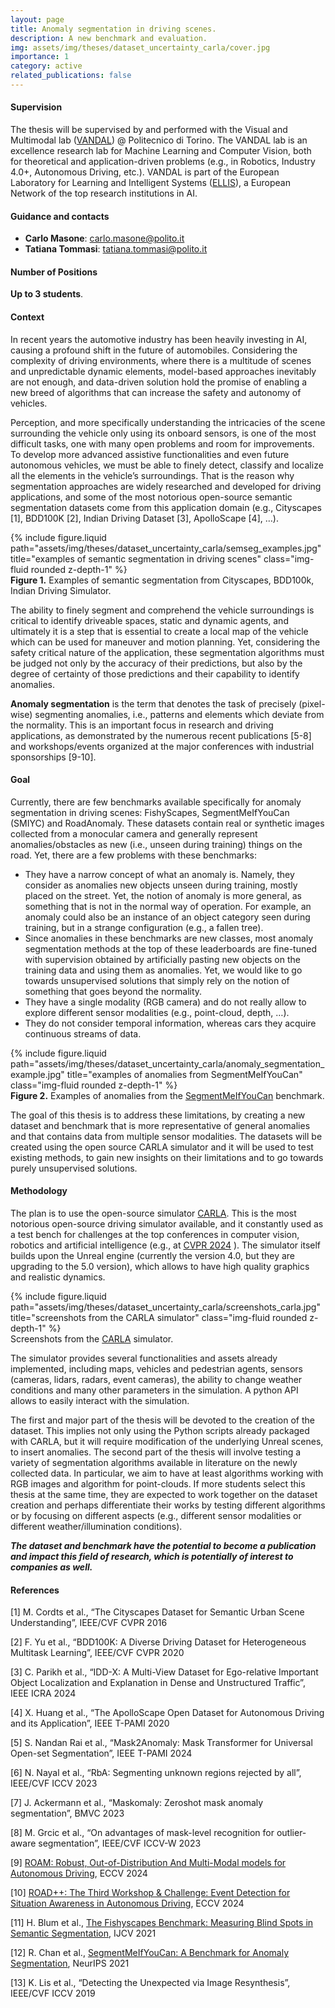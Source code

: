 ```yaml
---
layout: page
title: Anomaly segmentation in driving scenes.
description: A new benchmark and evaluation.
img: assets/img/theses/dataset_uncertainty_carla/cover.jpg
importance: 1
category: active
related_publications: false
---
```


#### Supervision
The thesis will be supervised by and performed with the Visual and Multimodal lab ([VANDAL](https://vandal.polito.it/)) @ Politecnico di Torino. The VANDAL lab is an excellence research lab for Machine Learning and Computer Vision, both for theoretical and application-driven problems (e.g., in Robotics, Industry 4.0+, Autonomous Driving, etc.). VANDAL is part of the European Laboratory for Learning and Intelligent Systems ([ELLIS](https://ellis.eu/)), a European Network of the top research institutions in AI.

#### Guidance and contacts
* **Carlo Masone**: carlo.masone@polito.it  
* **Tatiana Tommasi**: tatiana.tommasi@polito.it

#### Number of Positions
**Up to 3 students**.

#### Context
In recent years the automotive industry has been heavily investing in AI, causing a profound shift in the future of automobiles. Considering the complexity of driving environments, where there is a multitude of scenes and unpredictable dynamic elements, model-based approaches inevitably are not enough, and data-driven solution hold the promise of enabling a new breed of algorithms that can increase the safety and autonomy of vehicles.

Perception, and more specifically understanding the intricacies of the scene surrounding the vehicle only using its onboard sensors, is one of the most difficult tasks, one with many open problems and room for improvements. To develop more advanced assistive functionalities and even future autonomous vehicles, we must be able to finely detect, classify and localize all the elements in the vehicle’s surroundings. That is the reason why segmentation approaches are widely researched and developed for driving applications, and some of the most notorious open-source semantic segmentation datasets come from this application domain (e.g., Cityscapes [1], BDD100K [2], Indian Driving Dataset [3], ApolloScape [4], …).

<div class="row">
    <div class="col-sm mt-3 mt-md-0">
        {% include figure.liquid path="assets/img/theses/dataset_uncertainty_carla/semseg_examples.jpg" title="examples of semantic segmentation in driving scenes" class="img-fluid rounded z-depth-1" %}
    </div>
</div>
<div class="caption">
    <b>Figure 1.</b> Examples of semantic segmentation from Cityscapes, BDD100k, Indian Driving Simulator.
</div>

The ability to finely segment and comprehend the vehicle surroundings is critical to identify driveable spaces, static and dynamic agents, and ultimately it is a step that is essential to create a local map of the vehicle which can be used for maneuver and motion planning. Yet, considering the safety critical nature of the application, these segmentation algorithms must be judged not only by the accuracy of their predictions, but also by the degree of certainty of those predictions and their capability to identify anomalies.


**Anomaly segmentation** is the term that denotes the task of precisely (pixel-wise) segmenting anomalies, i.e., patterns and elements which deviate from the normality. This is an important focus in research and driving applications, as demonstrated by the numerous recent publications [5-8] and workshops/events organized at the major conferences with industrial sponsorships [9-10].


#### Goal
Currently, there are few benchmarks available specifically for anomaly segmentation in driving scenes: FishyScapes, SegmentMeIfYouCan (SMIYC) and RoadAnomaly.
These datasets contain real or synthetic images collected from a monocular camera and generally represent anomalies/obstacles as new (i.e., unseen during training) things on the road. Yet, there are a few problems with these benchmarks:
* They have a narrow concept of what an anomaly is. Namely, they consider as anomalies new objects unseen during training, mostly placed on the street. Yet, the notion of anomaly is more general, as something that is not in the normal way of operation. For example, an anomaly could also be an instance of an object category seen during training, but in a strange configuration (e.g., a fallen tree).
* Since anomalies in these benchmarks are new classes, most anomaly segmentation methods at the top of these leaderboards are fine-tuned with supervision obtained by artificially pasting new objects on the training data and using them as anomalies. Yet, we would like to go towards unsupervised solutions that simply rely on the notion of something that goes beyond the normality.
* They have a single modality (RGB camera) and do not really allow to explore different sensor modalities (e.g., point-cloud, depth, …).
* They do not consider temporal information, whereas cars they acquire continuous streams of data.

<div class="row">
    <div class="col-sm mt-3 mt-md-0">
        {% include figure.liquid path="assets/img/theses/dataset_uncertainty_carla/anomaly_segmentation_example.jpg" title="examples of anomalies from SegmentMeIfYouCan" class="img-fluid rounded z-depth-1" %}
    </div>
</div>
<div class="caption">
    <b>Figure 2.</b> Examples of anomalies from the <a href="https://segmentmeifyoucan.com/">SegmentMeIfYouCan</a> benchmark.
</div>

The goal of this thesis is to address these limitations, by creating a new dataset and benchmark that is more representative of general anomalies and that contains data from multiple sensor modalities. The datasets will be created using the open source CARLA simulator and it will be used to test existing methods, to gain new insights on their limitations and to go towards purely unsupervised solutions.

#### Methodology

The plan is to use the open-source simulator [CARLA](https://carla.org//). This is the most notorious open-source driving simulator available, and it constantly used as a test bench for challenges at the top conferences in computer vision, robotics and artificial intelligence (e.g., at [CVPR 2024](https://opendrivelab.com/challenge2024/#carla) ).
The simulator itself builds upon the Unreal engine (currently the version 4.0, but they are upgrading to the 5.0 version), which allows to have high quality graphics and realistic dynamics.

<div class="row">
    <div class="col-sm mt-3 mt-md-0">
        {% include figure.liquid path="assets/img/theses/dataset_uncertainty_carla/screenshots_carla.jpg" title="screenshots from the CARLA simulator" class="img-fluid rounded z-depth-1" %}
    </div>
</div>
<div class="caption">Screenshots from the <a href="https://carla.org//">CARLA</a> simulator.
</div>

The simulator provides several functionalities and assets already implemented, including maps, vehicles and pedestrian agents, sensors (cameras, lidars, radars, event cameras), the ability to change weather conditions and many other parameters in the simulation. A python API allows to easily interact with the simulation.

The first and major part of the thesis will be devoted to the creation of the dataset. This implies not only using the Python scripts already packaged with CARLA, but it will require modification of the underlying Unreal scenes, to insert anomalies.
The second part of the thesis will involve testing a variety of segmentation algorithms available in literature on the newly collected data. In particular, we aim to have at least algorithms working with RGB images and algorithm for point-clouds. If more students select this thesis at the same time, they are expected to work together on the dataset creation and perhaps differentiate their works by testing different algorithms or by focusing on different aspects (e.g., different sensor modalities or different weather/illumination conditions).

_**The dataset and benchmark have the potential to become a publication and impact this field of research, which is potentially of interest to companies as well.**_

#### References
[1] M. Cordts et al., “The Cityscapes Dataset for Semantic Urban Scene Understanding”, IEEE/CVF CVPR 2016 

[2] F. Yu et al., “BDD100K: A Diverse Driving Dataset for Heterogeneous Multitask Learning”, IEEE/CVF CVPR 2020 

[3] C. Parikh et al., “IDD-X: A Multi-View Dataset for Ego-relative Important Object Localization and Explanation in Dense and Unstructured Traffic”, IEEE ICRA 2024 

[4] X. Huang et al., “The ApolloScape Open Dataset for Autonomous Driving and its Application”, IEEE T-PAMI 2020 

[5] S. Nandan Rai et al., “Mask2Anomaly: Mask Transformer for Universal Open-set Segmentation”, IEEE T-PAMI 2024 

[6] N. Nayal et al., “RbA: Segmenting unknown regions rejected by all”, IEEE/CVF ICCV 2023 

[7] J. Ackermann et al., “Maskomaly: Zeroshot mask anomaly segmentation”, BMVC 2023 

[8] M. Grcic et al., “On advantages of mask-level recognition for outlier-aware segmentation”, IEEE/CVF ICCV-W 2023 

[9] [ROAM: Robust, Out-of-Distribution And Multi-Modal models for Autonomous Driving](https://sites.google.com/view/roameccv2024/), ECCV 2024 

[10] [ROAD++: The Third Workshop & Challenge: Event Detection for Situation Awareness in Autonomous Driving](https://sites.google.com/view/road-eccv2024/home ), ECCV 2024

[11] H. Blum et al., [The Fishyscapes Benchmark: Measuring Blind Spots in Semantic Segmentation](https://fishyscapes.com/ ), IJCV 2021 

[12] R. Chan et al., [SegmentMeIfYouCan: A Benchmark for Anomaly Segmentation](https://segmentmeifyoucan.com/ ), NeurIPS 2021

[13] K. Lis et al., “Detecting the Unexpected via Image Resynthesis”, IEEE/CVF ICCV 2019
